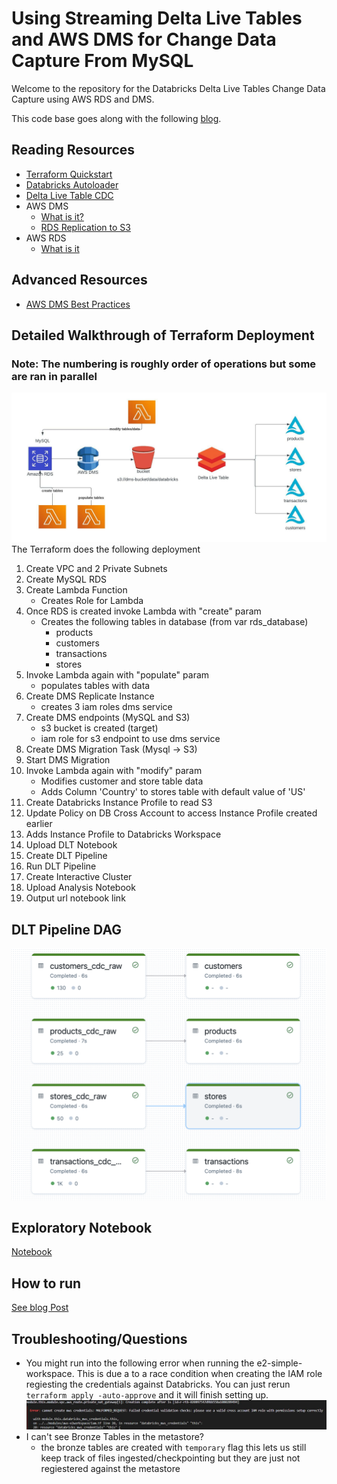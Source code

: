 # Using Streaming Delta Live Tables and AWS DMS for Change Data Capture From MySQL
Welcome to the repository for the Databricks Delta Live Tables Change Data Capture using AWS RDS and DMS.

This code base goes along with the following [blog](https://www.databricks.com/blog/2022/09/29/using-streaming-delta-live-tables-and-aws-dms-change-data-capture-mysql.html).

## Reading Resources
* [Terraform Quickstart](https://learn.hashicorp.com/collections/terraform/aws-get-started)
* [Databricks Autoloader](https://docs.databricks.com/ingestion/auto-loader/index.html)
* [Delta Live Table CDC](https://docs.databricks.com/data-engineering/delta-live-tables/delta-live-tables-cdc.html)
* AWS DMS
    * [What is it?](https://docs.aws.amazon.com/dms/latest/userguide/CHAP_Introduction.html)
    * [RDS Replication to S3](https://docs.aws.amazon.com/dms/latest/userguide/CHAP_Source.S3.html)
* AWS RDS
    * [What is it](https://www.techtarget.com/searchaws/definition/Amazon-Relational-Database-Service-RDS)

## Advanced Resources
* [AWS DMS Best Practices](https://www.youtube.com/watch?v=cq1y8Mwxw08)

## Detailed Walkthrough of Terraform Deployment
### Note: The numbering is roughly order of operations but some are ran in parallel
![Alt text](diagrams/high_level_arch.jpeg)
The Terraform does the following deployment
1. Create VPC and 2 Private Subnets
2. Create MySQL RDS
3. Create Lambda Function
    - Creates Role for Lambda
4. Once RDS is created invoke Lambda with "create" param
    - Creates the following tables in database (from var rds_database)
        - products
        - customers
        - transactions
        - stores
5. Invoke Lambda again with "populate" param
    - populates tables with data
6. Create DMS Replicate Instance
    - creates 3 iam roles dms service
7. Create DMS endpoints (MySQL and S3)
    - s3 bucket is created (target)
    - iam role for s3 endpoint to use dms service
8. Create DMS Migration Task (Mysql -> S3)
9. Start DMS Migration
10. Invoke Lambda again with "modify" param
    - Modifies customer and store table data
    - Adds Column 'Country' to stores table with default value of 'US'
11. Create Databricks Instance Profile to read S3
12. Update Policy on DB Cross Account to access Instance Profile created earlier
13. Adds Instance Profile to Databricks Workspace
14. Upload DLT Notebook
15. Create DLT Pipeline
16. Run DLT Pipeline
17. Create Interactive Cluster
18. Upload Analysis Notebook
19. Output url notebook link

## DLT Pipeline DAG
![Alt text](diagrams/dlt-pipeline.png)

## Exploratory Notebook
[Notebook](resources/utils/dms-mysql-cdc-analysis.py)

## How to run
[See blog Post](https://www.databricks.com/blog/2022/09/29/using-streaming-delta-live-tables-and-aws-dms-change-data-capture-mysql.html?blaid=3645474)

## Troubleshooting/Questions
* You might run into the following error when running the e2-simple-workspace. This is due a to a race condition when creating the IAM role regiesting the credentials against Databricks. You can just rerun `terraform apply -auto-approve` and it will finish setting up.
![Alt text](diagrams/ws_tf_create_error.jpeg)
* I can't see Bronze Tables in the metastore?
    * the bronze tables are created with `temporary` flag this lets us still keep track of files ingested/checkpointing but they are just not regiestered against the metastore
